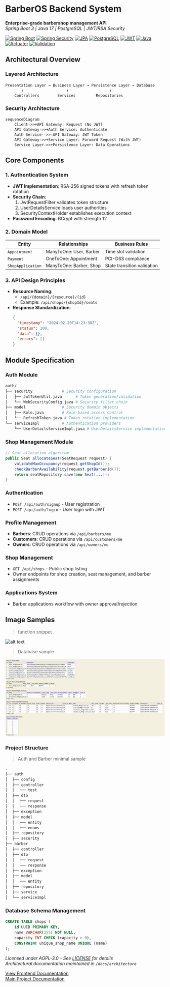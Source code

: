 # BarberOS Backend System

**Enterprise-grade barbershop management API**  
_Spring Boot 3 | Java 17 | PostgreSQL | JWT/RSA Security_

[![Spring Boot](https://img.shields.io/badge/Spring_Boot-3-6DB33F?logo=springboot)](https://spring.io/projects/spring-boot) [![Spring Security](https://img.shields.io/badge/Spring_Security-6-6DB33F?logo=springsecurity)](https://spring.io/projects/spring-security) [![JPA](https://img.shields.io/badge/JPA-Hibernate-59666C?logo=hibernate)](https://hibernate.org) [![PostgreSQL](https://img.shields.io/badge/PostgreSQL-16-4169E1?logo=postgresql)](https://www.postgresql.org/) [![JWT](https://img.shields.io/badge/JWT-0.11.5-000000?logo=jsonwebtokens)](https://jwt.io) [![Java](https://img.shields.io/badge/Java-17-007396?logo=openjdk)](https://openjdk.org) [![Actuator](https://img.shields.io/badge/Spring_Actuator-3-6DB33F)]() [![Validation](https://img.shields.io/badge/Bean_Validation-3-6DB33F)]()

## Architectural Overview

### Layered Architecture

```
Presentation Layer → Business Layer → Persistence Layer → Database
       ↑                   ↑                  ↑
    Controllers        Services         Repositories
```

### Security Architecture

```mermaid
sequenceDiagram
    Client->>+API Gateway: Request (No JWT)
    API Gateway->>+Auth Service: Authenticate
    Auth Service-->>-API Gateway: JWT Token
    API Gateway->>+Service Layer: Forward Request (With JWT)
    Service Layer->>+Persistence Layer: Data Operations
```

## Core Components

### 1. Authentication System

- **JWT Implementation**: RSA-256 signed tokens with refresh token rotation
- **Security Chain**:
  1. JwtRequestFilter validates token structure
  2. UserDetailsService loads user authorities
  3. SecurityContextHolder establishes execution context
- **Password Encoding**: BCrypt with strength 12

### 2. Domain Model

| Entity            | Relationships           | Business Rules              |
| ----------------- | ----------------------- | --------------------------- |
| `Appointment`     | ManyToOne: User, Barber | Time slot validation        |
| `Payment`         | OneToOne: Appointment   | PCI-DSS compliance          |
| `ShopApplication` | ManyToOne: Barber, Shop | State transition validation |

### 3. API Design Principles

- **Resource Naming**:
  - `/api/{domain}/{resource}/{id}`
  - Example: `/api/shops/{shopId}/seats`
- **Response Standardization**:
  ```json
  {
    "timestamp": "2024-02-20T14:23:38Z",
    "status": 200,
    "data": {},
    "errors": []
  }
  ```

## Module Specification

### Auth Module

```bash
auth/
├── security             # Security configuration
│   ├── JwtTokenUtil.java      # Token generation/validation
│   └── WebSecurityConfig.java # Security filter chain
├── model                # Security domain objects
│   ├── Role.java        # Role-based access control
│   └── RefreshToken.java # Token rotation implementation
└── serviceImpl          # Authentication providers
    └── UserDetailsServiceImpl.java # UserDetailsService implementation
```

### Shop Management Module

```java
// Seat allocation algorithm
public Seat allocateSeat(SeatRequest request) {
    validateMaxOccupancy(request.getShopId());
    checkBarberAvailability(request.getBarberId());
    return seatRepository.save(new Seat(...));
}
```

### Authentication

- `POST /api/auth/signup` - User registration
- `POST /api/auth/login` - User login with JWT

### Profile Management

- **Barbers**: CRUD operations via `/api/barbers/me`
- **Customers**: CRUD operations via `/api/customers/me`
- **Owners**: CRUD operations via `/api/owners/me`

### Shop Management

- `GET /api/shops` - Public shop listing
- Owner endpoints for shop creation, seat management, and barber assignments

### Applications System

- Barber applications workflow with owner approval/rejection

## Image Samples

> function snippet

![alt text](../public/backend-img/reject-application.gif)

> Database sample

![alt text](../public/backend-img/database.png)

### Project Structure

> Auth and Barber minimal sample

```bash
.
├── auth
│  ├── config
│  ├── controller
│  │  └── test
│  ├── dto
│  │  ├── request
│  │  └── response
│  ├── exception
│  ├── model
│  │  ├── entity
│  │  └── enums
│  ├── repository
│  ├── security
├── barber
│  ├── controller
│  ├── dto
│  │  ├── request
│  │  └── response
│  ├── exception
│  ├── model
│  │  └── entity
│  ├── repository
│  ├── service
│  └── serviceImpl
```

### Database Schema Management

```sql
CREATE TABLE shops (
    id UUID PRIMARY KEY,
    name VARCHAR(255) NOT NULL,
    capacity INT CHECK (capacity > 0),
    CONSTRAINT unique_shop_name UNIQUE (name)
);
```

_Licensed under AGPL-3.0 - See [LICENSE](LICENSE) for details_  
_Architectural documentation maintained in `/docs/architecture`_

[View Frontend Documentation](../frontend/README.md)  
[Main Project Documentation](../README.md)
